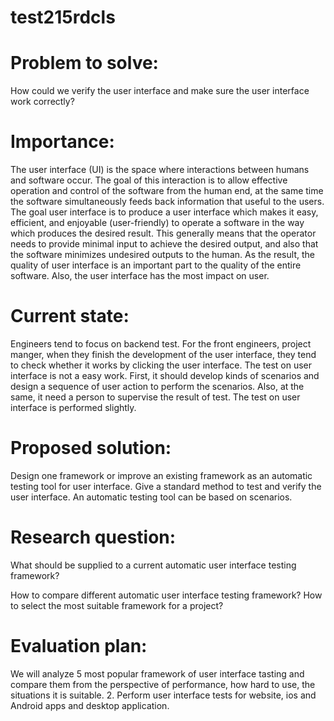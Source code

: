 # test215rdcls

# Problem to solve:
How could we verify the user interface and make sure the user interface work correctly?

# Importance:
The user interface (UI) is the space where interactions between humans and software occur. The goal of this interaction is to allow effective operation and control of the software from the human end, at the same time the software simultaneously feeds back information that useful to the users.
The goal user interface is to produce a user interface which makes it easy, efficient, and enjoyable (user-friendly) to operate a software in the way which produces the desired result. This generally means that the operator needs to provide minimal input to achieve the desired output, and also that the software minimizes undesired outputs to the human. As the result, the quality of user interface is an important part to the quality of the entire software. Also, the user interface has the most impact on user.

# Current state:
Engineers tend to focus on backend test. For the front engineers, project manger, when they finish the development of the user interface, they tend to check whether it works by clicking the user interface. The test on user interface is not a easy work. First, it should develop kinds of scenarios and design a sequence of user action to perform the scenarios. Also, at the same, it need a person to supervise the result of test. The test on user interface is performed slightly. 


# Proposed solution:
Design one framework or improve an existing framework as an automatic testing tool for user interface. Give a standard method to test and verify the user interface. An automatic testing tool can be based on scenarios.

# Research question:
What should be supplied to a current  automatic user interface testing framework?
       
How to compare different automatic user interface testing framework? How to select the most suitable framework for a project?

# Evaluation plan:
We will analyze 5 most popular framework of user interface tasting and compare them from the perspective of performance, how hard to use, the situations it is suitable.
2.  Perform user interface tests for website, ios and Android apps and desktop application.